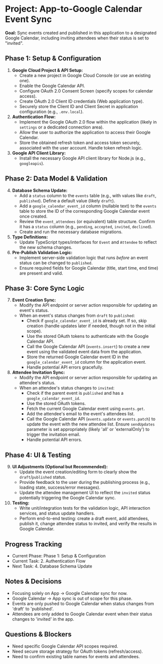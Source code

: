 # Project: App-to-Google Calendar Event Sync

**Goal:** Sync events created and published in this application to a designated Google Calendar, including inviting attendees when their status is set to "invited".

## Phase 1: Setup & Configuration
1.  **Google Cloud Project & API Setup:**
    *   Create a new project in Google Cloud Console (or use an existing one).
    *   Enable the Google Calendar API.
    *   Configure OAuth 2.0 Consent Screen (specify scopes for calendar access).
    *   Create OAuth 2.0 Client ID credentials (Web application type).
    *   Securely store the Client ID and Client Secret in application configuration (e.g., `.env.local`).
2.  **Authentication Flow:**
    *   Implement the Google OAuth 2.0 flow within the application (likely in `settings` or a dedicated connection area).
    *   Allow the user to authorize the application to access their Google Calendar.
    *   Store the obtained refresh token and access token securely, associated with the user account. Handle token refresh logic.
3.  **Google API Client Library:**
    *   Install the necessary Google API client library for Node.js (e.g., `googleapis`).

## Phase 2: Data Model & Validation
4.  **Database Schema Update:**
    *   Add a `status` column to the `events` table (e.g., with values like `draft`, `published`). Define a default value (likely `draft`).
    *   Add a `google_calendar_event_id` column (nullable text) to the `events` table to store the ID of the corresponding Google Calendar event once created.
    *   Review the `event_attendees` (or equivalent) table structure. Confirm it has a `status` column (e.g., `pending`, `accepted`, `invited`, `declined`).
    *   Create and run the necessary database migrations.
5.  **Type Definitions:**
    *   Update TypeScript types/interfaces for `Event` and `Attendee` to reflect the new schema changes.
6.  **Pre-Publish Validation Logic:**
    *   Implement server-side validation logic that runs *before* an event status can be changed to `published`.
    *   Ensure required fields for Google Calendar (title, start time, end time) are present and valid.

## Phase 3: Core Sync Logic
7.  **Event Creation Sync:**
    *   Modify the API endpoint or server action responsible for updating an event's status.
    *   When an event's status changes from `draft` to `published`:
        *   Check if `google_calendar_event_id` is already set. If so, skip creation (handle updates later if needed, though not in the initial scope).
        *   Use the stored OAuth tokens to authenticate with the Google Calendar API.
        *   Call the Google Calendar API (`events.insert`) to create a new event using the validated event data from the application.
        *   Store the returned Google Calendar event ID in the `google_calendar_event_id` column for the application event.
        *   Handle potential API errors gracefully.
8.  **Attendee Invitation Sync:**
    *   Modify the API endpoint or server action responsible for updating an attendee's status.
    *   When an attendee's status changes to `invited`:
        *   Check if the parent event is `published` and has a `google_calendar_event_id`.
        *   Use the stored OAuth tokens.
        *   Fetch the current Google Calendar event using `events.get`.
        *   Add the attendee's email to the event's attendees list.
        *   Call the Google Calendar API (`events.update` or `events.patch`) to update the event with the new attendee list. Ensure `sendUpdates` parameter is set appropriately (likely 'all' or 'externalOnly') to trigger the invitation email.
        *   Handle potential API errors.

## Phase 4: UI & Testing
9.  **UI Adjustments (Optional but Recommended):**
    *   Update the event creation/editing form to clearly show the `draft`/`published` status.
    *   Provide feedback to the user during the publishing process (e.g., loading state, success/error messages).
    *   Update the attendee management UI to reflect the `invited` status potentially triggering the Google Calendar sync.
10. **Testing:**
    *   Write unit/integration tests for the validation logic, API interaction services, and status update handlers.
    *   Perform end-to-end testing: create a draft event, add attendees, publish it, change attendee status to invited, and verify the results in Google Calendar.

## Progress Tracking
- Current Phase: Phase 1: Setup & Configuration
- Current Task: 2. Authentication Flow
- Next Task: 4. Database Schema Update

## Notes & Decisions
- Focusing solely on App -> Google Calendar sync for now.
- Google Calendar -> App sync is out of scope for this phase.
- Events are only pushed to Google Calendar when status changes from 'draft' to 'published'.
- Attendees are only added to Google Calendar event when their status changes to 'invited' in the app.

## Questions & Blockers
- Need specific Google Calendar API scopes required.
- Need secure storage strategy for OAuth tokens (refresh/access).
- Need to confirm existing table names for events and attendees. 